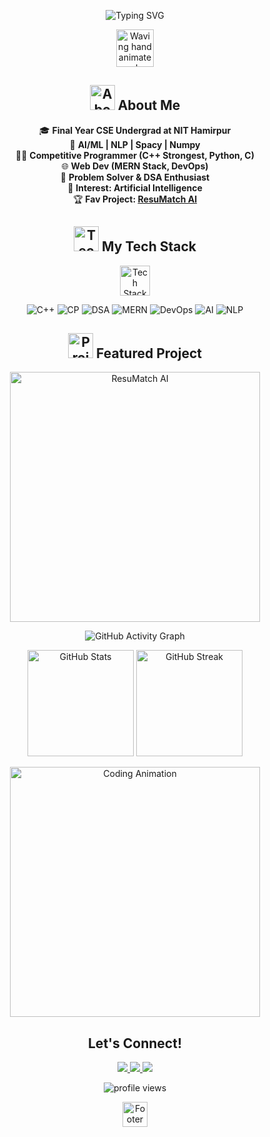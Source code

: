<!-- Animated Typing SVG Banner -->
<p align="center">
  <img src="https://readme-typing-svg.demolab.com?font=Fira+Code&size=36&pause=1000&color=50FA7B&center=true&vCenter=true&width=800&height=80&lines=Hi+there+%F0%9F%91%8B%2C+I'm+Shashant+Thakur!;Final+Year+CSE+Student+at+NIT+Hamirpur;Competitive+Programmer+%7C+Problem+Solver;Web+Dev+%7C+DevOps+%7C+AI+%7C+MERN+Stack;Check+out+my+fav+project%3A+ResuMatch+AI" alt="Typing SVG" />
</p>

<!-- Animated waving hand SVG -->
<p align="center">
  <img src="https://raw.githubusercontent.com/thakurshashant/thakurshashant/main/assets/wave-animated.svg" width="60" alt="Waving hand animated"/>
</p>

<!-- About Me Section with Animation -->
<h2 align="center">
  <img src="https://raw.githubusercontent.com/thakurshashant/thakurshashant/main/assets/about-animated.svg" height="40" alt="About Animated"/> 
  About Me
</h2>
<p align="center">
  🎓 <b>Final Year CSE Undergrad at NIT Hamirpur</b><br>
  🤖 <b>AI/ML | NLP | Spacy | Numpy</b><br>
  👨‍💻 <b>Competitive Programmer (C++ Strongest, Python, C)</b><br>
  🌐 <b>Web Dev (MERN Stack, DevOps)</b><br>
  🧠 <b>Problem Solver & DSA Enthusiast</b><br>
  🚀 <b>Interest: Artificial Intelligence</b><br>
  🏆 <b>Fav Project: <a href="https://github.com/thakurshashant/resumatch-ai" target="_blank">ResuMatch AI</a></b>
</p>

<!-- Dynamic Tech Stack Section -->
<h2 align="center">
  <img src="https://raw.githubusercontent.com/thakurshashant/thakurshashant/main/assets/tech-stack-animated.svg" height="40" alt="Tech Stack Animated"/>
  My Tech Stack
</h2>

<p align="center">
  <!-- Skill Icons with subtle animation (use Skillicons.dev)-->
  <img src="https://skillicons.dev/icons?i=cpp,python,c,js,react,nodejs,mongodb,express,html,css,linux,docker,kubernetes,git,github,aws,vercel,nginx&theme=light" height="48" alt="Tech Stack"/>
</p>

<!-- Animated Badges for specialties -->
<p align="center">
  <img src="https://img.shields.io/badge/C++-00599C?style=for-the-badge&logo=c%2B%2B&logoColor=white&labelColor=30363d" alt="C++"/>
  <img src="https://img.shields.io/badge/Competitive%20Programming-%23FFD700?style=for-the-badge&logo=codeforces&logoColor=white&labelColor=30363d" alt="CP"/>
  <img src="https://img.shields.io/badge/DSA-FF4081?style=for-the-badge&logo=leetcode&logoColor=white&labelColor=30363d" alt="DSA"/>
  <img src="https://img.shields.io/badge/MERN-222222?style=for-the-badge&logo=react&logoColor=61DAFB&labelColor=30363d" alt="MERN"/>
  <img src="https://img.shields.io/badge/DevOps-2496ED?style=for-the-badge&logo=docker&logoColor=white&labelColor=30363d" alt="DevOps"/>
  <img src="https://img.shields.io/badge/A.I.-00FFFF?style=for-the-badge&logo=ai&logoColor=white&labelColor=30363d" alt="AI"/>
  <img src="https://img.shields.io/badge/NLP-FF5722?style=for-the-badge&logo=python&logoColor=white&labelColor=30363d" alt="NLP"/>
</p>

<!-- Project Highlight with Animation -->
<h2 align="center">
  <img src="https://raw.githubusercontent.com/thakurshashant/thakurshashant/main/assets/project-animated.svg" height="40" alt="Project Animated"/>
  Featured Project
</h2>
<p align="center">
  <a href="https://github.com/thakurshashant/resumatch-ai" target="_blank">
    <img src="https://github-readme-stats.vercel.app/api/pin/?username=thakurshashant&repo=resumatch-ai&theme=tokyonight&show_owner=true" width="400" alt="ResuMatch AI"/>
  </a>
</p>

<!-- Animated Contribution Graph -->
<p align="center">
  <img src="https://github-readme-activity-graph.vercel.app/graph?username=thakurshashant&theme=react-dark" alt="GitHub Activity Graph" />
</p>

<!-- Animated GitHub Stats -->
<p align="center">
  <img src="https://github-readme-stats.vercel.app/api?username=thakurshashant&show_icons=true&title_color=50FA7B&icon_color=50FA7B&bg_color=0d1117&text_color=ffffff&border_radius=8&hide_border=true" height="170" alt="GitHub Stats" />
  <img src="https://github-readme-streak-stats.herokuapp.com?user=thakurshashant&theme=tokyonight&hide_border=true" height="170" alt="GitHub Streak" />
</p>

<!-- Animated Coding GIF (optional) -->
<p align="center">
  <img src="https://media.giphy.com/media/qgQUggAC3Pfv687qPC/giphy.gif" width="400" alt="Coding Animation" />
</p>

<!-- Social & Contact Links -->
<h2 align="center">Let's Connect!</h2>
<p align="center">
  <a href="https://www.linkedin.com/in/shashant-thakur-9006a0343/" target="_blank">
    <img src="https://img.shields.io/badge/LinkedIn-0A66C2?style=for-the-badge&logo=linkedin&logoColor=white" />
  </a>
  <a href="mailto:shashantthakur.nit@gmail.com">
    <img src="https://img.shields.io/badge/Gmail-D14836?style=for-the-badge&logo=gmail&logoColor=white" />
  </a>
  <a href="https://github.com/thakurshashant" target="_blank">
    <img src="https://img.shields.io/badge/GitHub-181717?style=for-the-badge&logo=github&logoColor=white" />
  </a>
</p>

<!-- Dynamic Visitor Counter -->
<p align="center">
  <img src="https://komarev.com/ghpvc/?username=thakurshashant&label=Profile%20views&color=50FA7B&style=flat" alt="profile views" />
</p>

<!-- Footer SVG for extra flair -->
<p align="center">
  <img src="https://raw.githubusercontent.com/thakurshashant/thakurshashant/main/assets/footer-animated.svg" height="40" alt="Footer Animated"/>
</p>

<!--
How-to:
* To make the animated SVGs (like wave-animated.svg, about-animated.svg, tech-stack-animated.svg, project-animated.svg, footer-animated.svg), use SVGator.com, or similar tools, export and place them in your repo at /assets.
* Skillicons.dev for skill icons.
* GitHub Readme Stats, Streak, and Activity Graph for animated stats.
* Shields.io for animated-style badges.
* GIFs from Giphy for coding animation.
-->
